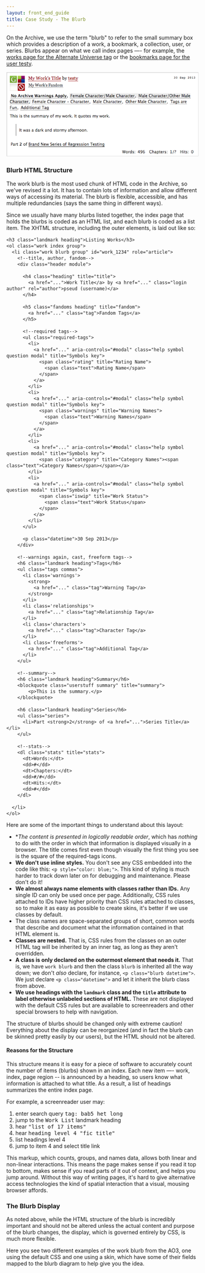 ```yaml
---
layout: front_end_guide
title: Case Study - The Blurb
---
```

On the Archive, we use the term "blurb" to refer to the small summary box which provides a description of a work, a bookmark, a collection, user, or series. Blurbs appear on what we call index pages —- for example, the [works page for the Alternate Universe tag](http://archiveofourown.org/tags/Alternate%20Universe/works) or the [bookmarks page for the user testy](http://archiveofourown.org/users/testy/bookmarks).

![work blurb in the default Archive style](images/workblurb.png)

### Blurb HTML Structure

The work blurb is the most used chunk of HTML code in the Archive, so we've revised it a lot. It has to contain lots of information and allow different ways of accessing its material. The blurb is flexible, accessible, and has multiple redundancies (says the same thing in different ways).

Since we usually have many blurbs listed together, the index page that holds the blurbs is coded as an HTML list, and each blurb is coded as a list item. The XHTML structure, including the outer elements, is laid out like so:

```
<h3 class="landmark heading">Listing Works</h3>
<ol class="work index group">
  <li class="work blurb group" id="work_1234" role="article">
    <!--title, author, fandom-->
    <div class="header module">

      <h4 class="heading" title="title">
        <a href="...">Work Title</a> by <a href="..." class="login author" rel="author">pseud (username)</a>  
      </h4>

      <h5 class="fandoms heading" title="fandom">
        <a href="..." class="tag">Fandom Tags</a>
  	  </h5>

      <!--required tags-->
  	  <ul class="required-tags">
        <li>
          <a href="..." aria-controls="#modal" class="help symbol question modal" title="Symbols key">
            <span class="rating" title="Rating Name">
              <span class="text">Rating Name</span>
            </span>
          </a>
        </li>
        <li> 
          <a href="..." aria-controls="#modal" class="help symbol question modal" title="Symbols key">
            <span class="warnings" title="Warning Names">
              <span class="text">Warning Names</span>
            </span>
          </a>
        </li>
        <li>
          <a href="..." aria-controls="#modal" class="help symbol question modal" title="Symbols key">
            <span class="category" title="Category Names"><span class="text">Category Names</span></span></a>
        </li>
        <li>
          <a href="..." aria-controls="#modal" class="help symbol question modal" title="Symbols key">
            <span class="iswip" title="Work Status">
              <span class="text">Work Status</span>
            </span>
          </a>
        </li>
      </ul>
  	  
  	  <p class="datetime">30 Sep 2013</p>
    </div>
	  
    <!--warnings again, cast, freeform tags-->
    <h6 class="landmark heading">Tags</h6>
    <ul class="tags commas">
  	  <li class='warnings'>
  	    <strong>
  	      <a href="..." class="tag">Warning Tag</a>
  	    </strong>
  	  </li>
  	  <li class='relationships'>
  	    <a href="..." class="tag">Relationship Tag</a>
  	  </li> 
  	  <li class='characters'>
  	    <a href="..." class="tag">Character Tag</a>
  	  </li>
  	  <li class='freeforms'>
  	    <a href="..." class="tag">Additional Tag</a>
  	  </li>
    </ul>

    <!--summary-->	
  	<h6 class="landmark heading">Summary</h6>
  	<blockquote class="userstuff summary" title="summary">
  		<p>This is the summary.</p>
  	</blockquote>
  	
  	<h6 class="landmark heading">Series</h6>
  	<ul class="series">
  	  <li>Part <strong>2</strong> of <a href="...">Series Title</a></li>
  	</ul>

    <!--stats-->
    <dl class="stats" title="stats">
  	  <dt>Words:</dt>
  	  <dd>#</dd>
  	  <dt>Chapters:</dt>
  	  <dd>#/#</dd>
      <dt>Hits:</dt>
      <dd>#</dd>
    </dl>

  </li>
</ol>
```

Here are some of the important things to understand about this layout:

* **The content is presented in *logically readable order**, which has *nothing* to do with the order in which that information is displayed visually in a browser. The title comes first even though visually the first thing you see is the square of the required-tags icons.
* **We don't use inline styles.**  You don't see any CSS embedded into the code like this: `<p style="color: blue;">`. This kind of styling is much harder to track down later on for debugging and maintenance. Please don't do it!
* **We almost always name elements with classes rather than IDs.** Any single ID can only be used once per page. Additionally, CSS rules attached to IDs have higher priority than CSS rules attached to classes, so to make it as easy as possible to create skins, it's better if we use classes by default.
* The class names are space-separated groups of short, common words that describe and document what the information contained in that HTML element is.
* **Classes are nested.** That is, CSS rules from the classes on an outer HTML tag will be inherited by an inner tag, as long as they aren't overridden.
* **A class is only declared on the outermost element that needs it.** That is, we have `work blurb` and then the class `blurb` is inherited all the way down; we don't *also* declare, for instance, `<p class="blurb datetime">`. We just declare `<p class="datetime">` and let it inherit the blurb class from above.
* **We use headings with the `landmark` class and the `title` attribute to label otherwise unlabeled sections of HTML.** These are not displayed with the default CSS rules but are available to screenreaders and other special browsers to help with navigation.

The structure of blurbs should be changed only with extreme caution! Everything about the display can be reorganized (and in fact the blurb can be skinned pretty easily by our users), but the HTML should not be altered.

#### Reasons for the Structure

This structure means it is easy for a piece of software to accurately count the number of items (blurbs) shown in an index. Each new item —- work, index, page region -- is announced by a heading, so users know what information is attached to what title. As a result, a list of headings summarizes the entire index page.

For example, a screenreader user may:

1.  enter search query <kbd>tag: bab5 het long</kbd>
2.  jump to the <kbd>Work List</kbd> landmark heading
3.  hear <samp>"list of 17 items"</samp>
4.  hear <samp>heading level 4 "fic title"</samp>
5.  list headings level 4
6.  jump to item 4 and select title link

This markup, which counts, groups, and names data, allows both linear and non-linear interactions. This means the page makes sense if you read it top to bottom, makes sense if you read parts of it out of context, and helps you jump around. Without this way of writing pages, it's hard to give alternative access technologies the kind of spatial interaction that a visual, mousing browser affords.

### The Blurb Display

As noted above, while the HTML structure of the blurb is incredibly important and should not be altered unless the actual content and purpose of the blurb changes, the display, which is governed entirely by CSS, is much more flexible.

Here you see two different examples of the work blurb from the AO3, one using the default CSS and one using a skin, which have some of their fields mapped to the blurb diagram to help give you the idea.